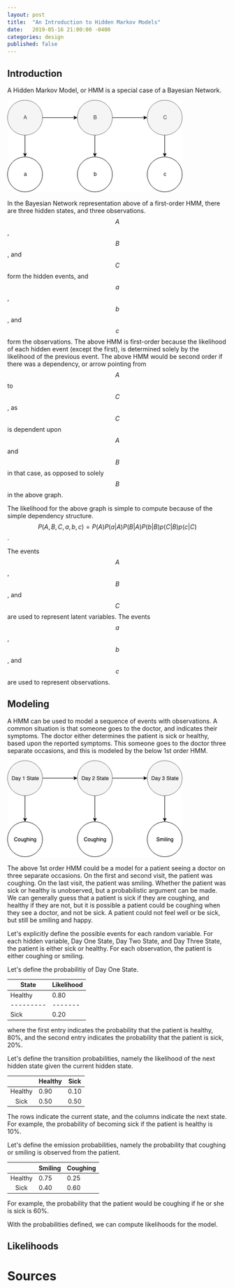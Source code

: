```yaml
---
layout: post
title:  "An Introduction to Hidden Markov Models"
date:   2019-05-16 21:00:00 -0400
categories: design
published: false
---
```

<script type="text/x-mathjax-config">
    MathJax.Hub.Config({
        tex2jax: {
          skipTags: ['script', 'noscript', 'style', 'textarea', 'pre']
        }
      });

    MathJax.Hub.Queue(function() {
        var all = MathJax.Hub.getAllJax(), i;
        for(i=0; i < all.length; i += 1) {
            all[i].SourceElement().parentNode.className += ' has-jax';
        }
    });

  </script>

<script type="text/javascript" src="https://cdn.mathjax.org/mathjax/latest/MathJax.js?config=TeX-AMS-MML_HTMLorMML"></script>
<!-- You’ll find this post in your `_posts` directory. Go ahead and edit it and re-build the site to see your changes. You can rebuild the site in many different ways, but the most common way is to run `jekyll serve`, which launches a web server and auto-regenerates your site when a file is updated.

To add new posts, simply add a file in the `_posts` directory that follows the convention `YYYY-MM-DD-name-of-post.ext` and includes the necessary front matter. Take a look at the source for this post to get an idea about how it works.

Jekyll also offers powerful support for code snippets: -->
## Introduction
A Hidden Markov Model, or HMM is a special case of a Bayesian Network.

![image](/assets/images/HMM-three.png "An image of a basic Hidden Markov Model, 3 hidden states, 3 observations")

In the Bayesian Network representation above of a first-order HMM, there are three hidden states, and three observations.
$$A$$, $$B$$, and $$C$$ form the hidden events, and $$a$$, $$b$$, and $$c$$ form the observations.
The above HMM is first-order because the likelihood of each
hidden event (except the first), is determined solely
by the likelihood of the previous event. The above HMM would be second
order if there was a dependency, or arrow pointing from $$A$$ to $$C$$,
as $$C$$ is dependent upon $$A$$ and $$B$$ in that case, 
as opposed to solely $$B$$ in the above graph.

The likelihood for the above graph
is simple to compute because of the simple dependency structure.
$$P(A,B,C,a,b,c)=P(A)P(a|A)P(B|A)P(b|B)p(C|B)p(c|C)$$.

The events $$A$$, $$B$$, and $$C$$ are used to represent latent
variables. The events $$a$$, $$b$$, and $$c$$ are used
to represent observations.

## Modeling

A HMM can be used to model a sequence of events with observations.
A common situation is that someone goes to the doctor,
and indicates their symptoms. The doctor either determines
the patient is sick or healthy, based upon the reported symptoms.
This someone goes to the doctor three separate occasions,
and this is modeled by the below 1st order HMM.

![image](/assets/images/HMM-doctor.png "An image of a Hidden Markov Model, modeling a patient with a Doctor")

The above 1st order HMM could be a model for a patient
seeing a doctor on three separate occasions. On the first
and second visit, the patient was coughing. On the last
visit, the patient was smiling. Whether
the patient was sick or healthy is unobserved, but a probabilistic
argument can be made. We can generally guess
that a patient is sick if they are coughing, and healthy if they are not,
but it is possible a patient could be coughing when they see a doctor,
and not be sick. A patient could not feel well or be sick, but still be smiling and happy.

Let's explicitly define the possible events for each random variable.
For each hidden variable, Day One State, Day Two State, and Day Three State,
the patient is either sick or healthy.
For each observation, the patient is either coughing or smiling.

Let's define the probabilitiy of Day One State.

| State | Likelihood |
|---------|-------|
| Healthy | 0.80 |
|---------|-------|
| Sick |  0.20 |

where the first entry indicates the probability that
the patient is healthy, 80%, and the second entry
indicates the probability that the patient is sick, 20%.

Let's define the transition probabilities,
namely the likelihood of the next hidden state
given the current hidden state.

|  | Healthy | Sick |
|:-------:|---------|-------|
| Healthy |  0.90 |  0.10 |
| Sick | 0.50 | 0.50 |

The rows indicate the current state, and the columns indicate
the next state. For example, the probability 
of becoming sick if the patient is healthy is 10%.

Let's define the emission probabilities,
namely the probability that coughing or smiling
is observed from the patient.

|  | Smiling | Coughing |
|:-------:|---------|-------|
| Healthy |  0.75 |  0.25 |
| Sick | 0.40 | 0.60 |

For example, the probability that the patient would be coughing
if he or she is sick is 60%.

With the probabilities defined, we can compute likelihoods
for the model.

## Likelihoods



# Sources
